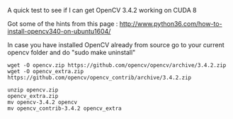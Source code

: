 

A quick test to see if I can get OpenCV 3.4.2 working on CUDA 8

Got some of the hints from this page : http://www.python36.com/how-to-install-opencv340-on-ubuntu1604/

In case you have installed OpenCV already from source go to your current opencv folder and do "sudo make uninstall"
```
wget -O opencv.zip https://github.com/opencv/opencv/archive/3.4.2.zip
wget -O opencv_extra.zip https://github.com/opencv/opencv_contrib/archive/3.4.2.zip

unzip opencv.zip
opencv_extra.zip
mv opencv-3.4.2 opencv
mv opencv_contrib-3.4.2 opencv_extra

```
